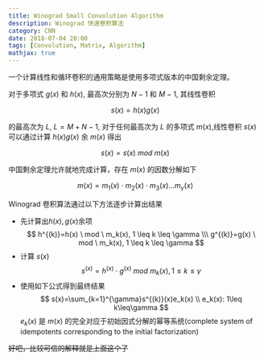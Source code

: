 ```yaml
---
title: Winograd Small Convolution Algorithm
description: Winograd 快速卷积算法
category: CNN
date: 2018-07-04 20:00
tags: [Convolution, Matrix, Algorithm]
mathjax: true
---
```


一个计算线性和循环卷积的通用策略是使用多项式版本的中国剩余定理。

对于多项式 $g(x)$ 和 $h(x)$, 最高次分别为 $N-1$ 和 $M-1$, 其线性卷积

$$
s(x)=h(x)g(x)
$$

的最高次为 $L$, $L=M+N-1$, 对于任何最高次为 $L$ 的多项式 $m(x)$,线性卷积 $s(x)$ 可以通过计算 $h(x)g(x)$ 余 $m(x)$ 得出

$$
s(x)=s(x)\ mod \ m(x)
$$

中国剩余定理允许就地完成计算，存在 $m(x)$ 的因数分解如下

$$
m(x)=m_1(x)\cdot m_2(x)\cdot m_3(x)\dots m_\gamma(x)
$$

Winograd 卷积算法通过以下方法逐步计算出结果

- 先计算出$h(x), g(x)$余项
    $$
    h^{(k)}=h(x) \ mod \ m_k(x), 1 \leq k \leq \gamma \\\
    g^{(k)}=g(x) \ mod \ m_k(x), 1 \leq k \leq \gamma
    $$
- 计算 $s(x)$
    $$
    s^{(x)}=h^{(x)}\cdot g^{(x)} \ mod \ m_k(x), 1 \leq k \leq \gamma
    $$
- 使用如下公式得到最终结果
    $$
    s(x)=\sum_{k=1}^{\gamma}s^{(k)}(x)e_k(x) \\
    e_k(x): 1\leq k\leq\gamma
    $$
    $e_k(x)$ 是 $m(x)$ 的完全对应于初始因式分解的幂等系统(complete system of idempotents corresponding to the initial factorization)

~~好吧，比较可信的解释就是上面这个了~~
